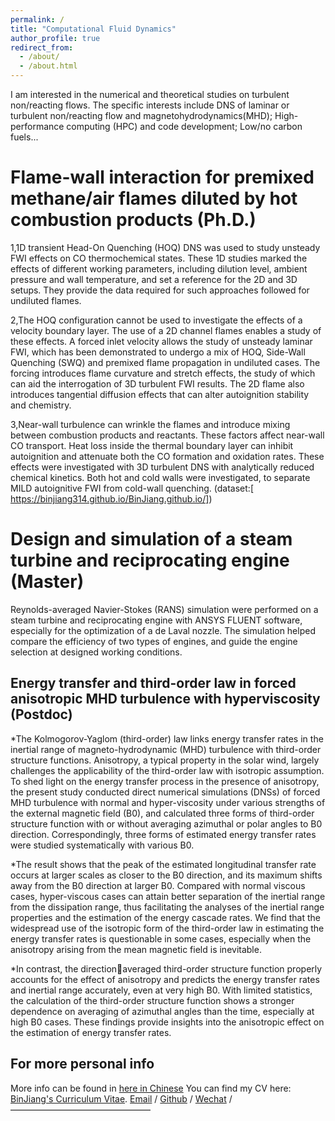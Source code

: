 ```yaml
---
permalink: /
title: "Computational Fluid Dynamics"
author_profile: true
redirect_from: 
  - /about/
  - /about.html
---
```


I am interested in the numerical and theoretical studies on turbulent non/reacting flows. The specific interests include DNS of laminar or turbulent non/reacting flow and magnetohydrodynamics(MHD); High-performance computing (HPC) and code development; Low/no carbon fuels...

Flame-wall interaction for premixed methane/air flames diluted by hot combustion products (Ph.D.)
======
1,1D transient Head-On Quenching (HOQ) DNS was used to study unsteady FWI effects on CO thermochemical states. These 1D studies marked the effects of different working parameters, including dilution level, ambient pressure and wall temperature, and set a reference for the 2D and 3D setups. They provide the data required for such approaches followed for undiluted flames. 

2,The HOQ configuration cannot be used to investigate the effects of a velocity boundary layer. The use of a 2D channel flames enables a study of these effects. A forced inlet velocity allows the study of unsteady laminar FWI, which has been demonstrated to undergo a mix of HOQ, Side-Wall Quenching (SWQ) and premixed flame propagation in undiluted cases. The forcing introduces flame curvature and stretch effects, the study of which can aid the interrogation of 3D turbulent FWI results. The 2D flame also introduces tangential diffusion effects that can alter autoignition stability and chemistry.

3,Near-wall turbulence can wrinkle the flames and introduce mixing between combustion products and reactants. These factors affect near-wall CO transport. Heat loss inside the thermal boundary layer can inhibit autoignition and attenuate both the CO formation and oxidation rates. These effects were investigated with 3D turbulent DNS with analytically reduced chemical kinetics. Both hot and cold walls were investigated, to separate MILD autoignitive FWI from cold-wall quenching.
(dataset:[  https://binjiang314.github.io/BinJiang.github.io/])

Design and simulation of a steam turbine and reciprocating engine (Master)
======
Reynolds-averaged Navier-Stokes (RANS) simulation were performed on a steam turbine and reciprocating engine with ANSYS FLUENT software, especially for the optimization of a de Laval nozzle. The simulation helped compare the efficiency of two types of engines, and guide the engine selection at designed working conditions.

Energy transfer and third-order law in forced anisotropic MHD turbulence with hyperviscosity (Postdoc)
------
*The Kolmogorov-Yaglom (third-order) law links energy transfer rates in the inertial range of magneto-hydrodynamic (MHD) turbulence with third-order structure functions. Anisotropy, a typical property in the solar wind, largely challenges the applicability of the third-order law with isotropic assumption. To shed light on the energy transfer process in the presence of anisotropy, the present study conducted direct numerical simulations (DNSs) of forced MHD turbulence with normal and hyper-viscosity under various strengths of the external magnetic field (B0), and calculated three forms of third-order structure function with or without averaging azimuthal or polar angles to B0 direction. Correspondingly, three forms of estimated energy transfer rates were studied systematically with various B0. 

*The result shows that the peak of the estimated longitudinal transfer rate occurs at larger scales as closer to the B0 direction, and its maximum shifts
away from the B0 direction at larger B0. Compared with normal viscous cases, hyper-viscous cases can attain better separation of the inertial range from the dissipation range, thus facilitating the analyses of the inertial range properties and the estimation of the energy cascade rates. We find that the widespread use of the isotropic form of
the third-order law in estimating the energy transfer rates is questionable in some cases, especially when the anisotropy arising from the mean magnetic field is inevitable. 

*In contrast, the directionaveraged third-order structure function properly accounts for the effect of anisotropy and predicts the energy transfer rates and inertial range accurately, even at very high B0. With limited statistics, the calculation of the third-order structure function shows a stronger
dependence on averaging of azimuthal angles than the time, especially at high B0 cases. These findings provide insights into the anisotropic effect on the estimation of energy transfer rates.


For more personal info
------
More info can be found in [here in Chinese](https://nicdj01.xtu.edu.cn/info/1108/5378.htm)
You can find my CV here: [BinJiang's Curriculum Vitae](../assets/Curriculum_Vitae_XTU_2025v2.pdf).
[Email](mailto:jiangbin@xtu.edu.cn) / [Github](https://github.com/QiuDi233) / [Wechat](../images/wechat.jpg) /
————————————————

